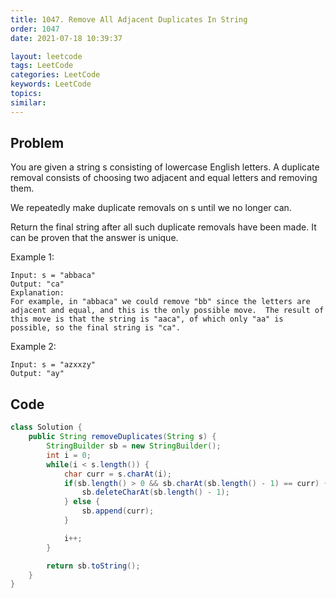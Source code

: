 ```yaml
---
title: 1047. Remove All Adjacent Duplicates In String
order: 1047
date: 2021-07-18 10:39:37

layout: leetcode
tags: LeetCode
categories: LeetCode
keywords: LeetCode
topics:
similar:
---
```


## Problem

You are given a string s consisting of lowercase English letters. A duplicate removal consists of choosing two adjacent and equal letters and removing them.

We repeatedly make duplicate removals on s until we no longer can.

Return the final string after all such duplicate removals have been made. It can be proven that the answer is unique.

Example 1:

```
Input: s = "abbaca"
Output: "ca"
Explanation:
For example, in "abbaca" we could remove "bb" since the letters are adjacent and equal, and this is the only possible move.  The result of this move is that the string is "aaca", of which only "aa" is possible, so the final string is "ca".
```

Example 2:

```
Input: s = "azxxzy"
Output: "ay"
```

## Code

```java
class Solution {
    public String removeDuplicates(String s) {
        StringBuilder sb = new StringBuilder();
        int i = 0;
        while(i < s.length()) {
            char curr = s.charAt(i);
            if(sb.length() > 0 && sb.charAt(sb.length() - 1) == curr) {
                sb.deleteCharAt(sb.length() - 1);
            } else {
                sb.append(curr);
            }

            i++;
        }

        return sb.toString();
    }
}
```

